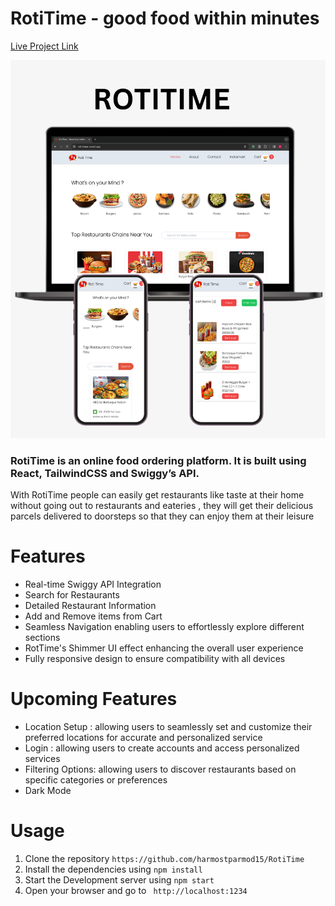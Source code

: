 # RotiTime - good food within minutes

[Live Project Link](https://roti-time.vercel.app/)

![image](./src/assets/images/rotiTime-preview.png "preview site ")

### RotiTime is an online food ordering platform. It is built using React, TailwindCSS and Swiggy’s API.

With RotiTime people can easily get restaurants like taste at their home without going out to restaurants and eateries ,
they will get their delicious parcels delivered to doorsteps so that they can enjoy them at their leisure

# Features

- Real-time Swiggy API Integration
- Search for Restaurants
- Detailed Restaurant Information
- Add and Remove items from Cart
- Seamless Navigation enabling users to effortlessly explore different sections
- RotTime's Shimmer UI effect enhancing the overall user experience
- Fully responsive design to ensure compatibility with all devices

# Upcoming Features

- Location Setup : allowing users to seamlessly set and customize their preferred locations for accurate and personalized service
- Login : allowing users to create accounts and access personalized services
- Filtering Options: allowing users to discover restaurants based on specific categories or preferences
- Dark Mode

# Usage

1. Clone the repository `https://github.com/harmostparmod15/RotiTime `
2. Install the dependencies using `npm install`
3. Start the Development server using `npm start`
4. Open your browser and go to ` http://localhost:1234`
